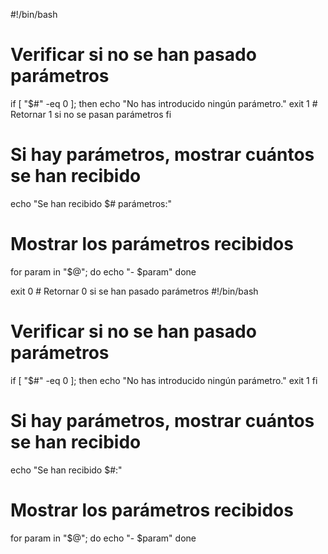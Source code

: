 #!/bin/bash

# Verificar si no se han pasado parámetros

if [ "$#" -eq 0 ]; then
    echo "No has introducido ningún parámetro."
    exit 1  # Retornar 1 si no se pasan parámetros
fi

# Si hay parámetros, mostrar cuántos se han recibido
echo "Se han recibido $# parámetros:"

# Mostrar los parámetros recibidos
for param in "$@"; do
    echo "- $param"
done

exit 0  # Retornar 0 si se han pasado parámetros
#!/bin/bash

# Verificar si no se han pasado parámetros
if [ "$#" -eq 0 ]; then
    echo "No has introducido ningún parámetro."
    exit 1
fi

# Si hay parámetros, mostrar cuántos se han recibido
echo "Se han recibido $#:"

# Mostrar los parámetros recibidos
for param in "$@"; do
    echo "- $param"
done
